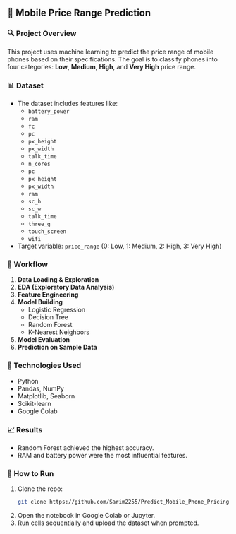 ## 📱 Mobile Price Range Prediction

### 🔍 Project Overview
This project uses machine learning to predict the price range of mobile phones based on their specifications. The goal is to classify phones into four categories: **Low**, **Medium**, **High**, and **Very High** price range.

### 📊 Dataset
- The dataset includes features like:
  - `battery_power`
  - `ram`
  - `fc`
  - `pc`
  - `px_height`
  - `px_width`
  - `talk_time`
  - `n_cores`
  - `pc`
  - `px_height`
  - `px_width`
  - `ram`
  - `sc_h`
  - `sc_w`
  - `talk_time`
  - `three_g`
  - `touch_screen`
  - `wifi`
- Target variable: `price_range` (0: Low, 1: Medium, 2: High, 3: Very High)

### 🧪 Workflow
1. **Data Loading & Exploration**
2. **EDA (Exploratory Data Analysis)**
3. **Feature Engineering**
4. **Model Building**
   - Logistic Regression
   - Decision Tree
   - Random Forest
   - K-Nearest Neighbors
5. **Model Evaluation**
6. **Prediction on Sample Data**

### 🧠 Technologies Used
- Python
- Pandas, NumPy
- Matplotlib, Seaborn
- Scikit-learn
- Google Colab

### 📈 Results
- Random Forest achieved the highest accuracy.
- RAM and battery power were the most influential features.

### 🚀 How to Run
1. Clone the repo:
   ```bash
   git clone https://github.com/Sarim2255/Predict_Mobile_Phone_Pricing.git
   ```
2. Open the notebook in Google Colab or Jupyter.
3. Run cells sequentially and upload the dataset when prompted.

